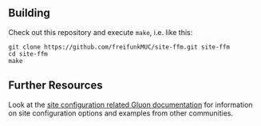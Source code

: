 ## Building

Check out this repository and execute `make`, i.e. like this:

    git clone https://github.com/freifunkMUC/site-ffm.git site-ffm
    cd site-ffm
    make

## Further Resources

Look at the [site configuration related Gluon documentation](http://gluon.readthedocs.org/en/v2016.1/user/site.html)
for information on site configuration options and examples from other communities.
